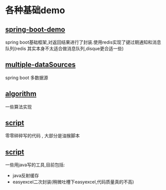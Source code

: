 # 各种基础demo

## [spring-boot-demo](https://github.com/changdy/demo/tree/master/spring-boot-demo)

spring boot基础框架,对返回结果进行了封装.使用redis实现了键过期通知和消息队列(redis 其实本身不太适合做消息队列,disque更合适一些)

## [multiple-dataSources](https://github.com/changdy/demo/tree/master/multiple-dataSources)

spring boot 多数据源

## [algorithm](https://github.com/changdy/demo/tree/master/algorithm)

一些算法实现

## [script](https://github.com/changdy/demo/tree/master/script)

零零碎碎写的代码 , 大部分是油猴脚本


## [script](https://github.com/changdy/demo/tree/master/utlis)

一些用java写的工具,目前包括:
* java反射缓存
* easyexcel二次封装(稍微吐槽下easyexcel,代码质量真的不高)